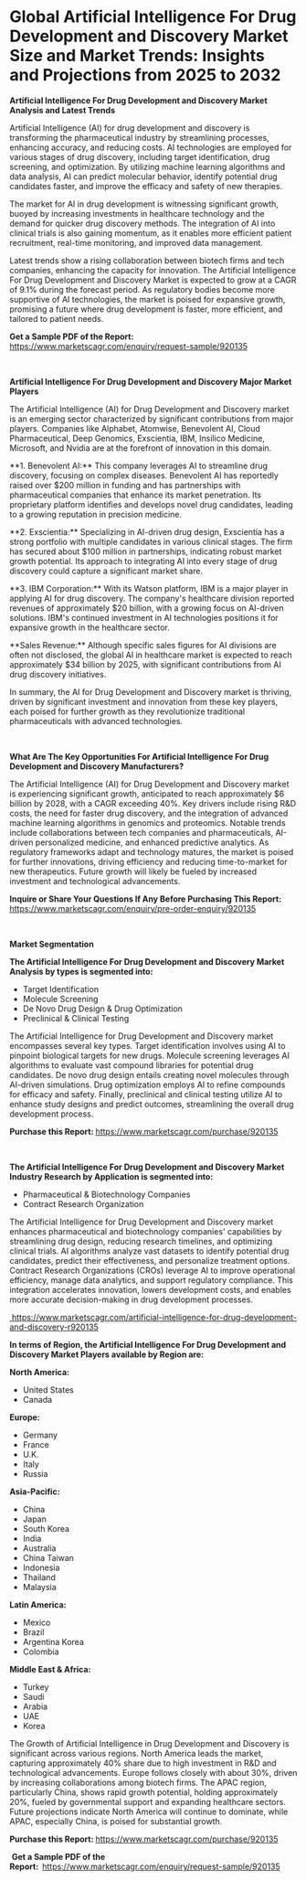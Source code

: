 <p><h1>Global Artificial Intelligence For Drug Development and Discovery Market Size and Market Trends: Insights and Projections from 2025 to 2032</h1></p><p><strong>Artificial Intelligence For Drug Development and Discovery Market Analysis and Latest Trends</strong></p>
<p><p>Artificial Intelligence (AI) for drug development and discovery is transforming the pharmaceutical industry by streamlining processes, enhancing accuracy, and reducing costs. AI technologies are employed for various stages of drug discovery, including target identification, drug screening, and optimization. By utilizing machine learning algorithms and data analysis, AI can predict molecular behavior, identify potential drug candidates faster, and improve the efficacy and safety of new therapies.</p><p>The market for AI in drug development is witnessing significant growth, buoyed by increasing investments in healthcare technology and the demand for quicker drug discovery methods. The integration of AI into clinical trials is also gaining momentum, as it enables more efficient patient recruitment, real-time monitoring, and improved data management.</p><p>Latest trends show a rising collaboration between biotech firms and tech companies, enhancing the capacity for innovation. The Artificial Intelligence For Drug Development and Discovery Market is expected to grow at a CAGR of 9.1% during the forecast period. As regulatory bodies become more supportive of AI technologies, the market is poised for expansive growth, promising a future where drug development is faster, more efficient, and tailored to patient needs.</p></p>
<p><strong>Get a Sample PDF of the Report:&nbsp;</strong> <a href="https://www.marketscagr.com/enquiry/request-sample/920135?utm_campaign=2958&utm_medium=2&utm_source=Github&utm_content=ia&utm_term=18042025&utm_id=artificial-intelligence-for-drug-development-and-discovery">https://www.marketscagr.com/enquiry/request-sample/920135</a></p>
<p>&nbsp;</p>
<p><strong>Artificial Intelligence For Drug Development and Discovery Major Market Players</strong></p>
<p><p>The Artificial Intelligence (AI) for Drug Development and Discovery market is an emerging sector characterized by significant contributions from major players. Companies like Alphabet, Atomwise, Benevolent AI, Cloud Pharmaceutical, Deep Genomics, Exscientia, IBM, Insilico Medicine, Microsoft, and Nvidia are at the forefront of innovation in this domain.</p><p>**1. Benevolent AI:** This company leverages AI to streamline drug discovery, focusing on complex diseases. Benevolent AI has reportedly raised over $200 million in funding and has partnerships with pharmaceutical companies that enhance its market penetration. Its proprietary platform identifies and develops novel drug candidates, leading to a growing reputation in precision medicine.</p><p>**2. Exscientia:** Specializing in AI-driven drug design, Exscientia has a strong portfolio with multiple candidates in various clinical stages. The firm has secured about $100 million in partnerships, indicating robust market growth potential. Its approach to integrating AI into every stage of drug discovery could capture a significant market share.</p><p>**3. IBM Corporation:** With its Watson platform, IBM is a major player in applying AI for drug discovery. The company's healthcare division reported revenues of approximately $20 billion, with a growing focus on AI-driven solutions. IBM's continued investment in AI technologies positions it for expansive growth in the healthcare sector.</p><p>**Sales Revenue:** Although specific sales figures for AI divisions are often not disclosed, the global AI in healthcare market is expected to reach approximately $34 billion by 2025, with significant contributions from AI drug discovery initiatives.</p><p>In summary, the AI for Drug Development and Discovery market is thriving, driven by significant investment and innovation from these key players, each poised for further growth as they revolutionize traditional pharmaceuticals with advanced technologies.</p></p>
<p>&nbsp;</p>
<p><strong>What Are The Key Opportunities For Artificial Intelligence For Drug Development and Discovery Manufacturers?</strong></p>
<p><p>The Artificial Intelligence (AI) for Drug Development and Discovery market is experiencing significant growth, anticipated to reach approximately $6 billion by 2028, with a CAGR exceeding 40%. Key drivers include rising R&D costs, the need for faster drug discovery, and the integration of advanced machine learning algorithms in genomics and proteomics. Notable trends include collaborations between tech companies and pharmaceuticals, AI-driven personalized medicine, and enhanced predictive analytics. As regulatory frameworks adapt and technology matures, the market is poised for further innovations, driving efficiency and reducing time-to-market for new therapeutics. Future growth will likely be fueled by increased investment and technological advancements.</p></p>
<p><strong>Inquire or Share Your Questions If Any Before Purchasing This Report:</strong> <a href="https://www.marketscagr.com/enquiry/pre-order-enquiry/920135?utm_campaign=2958&utm_medium=2&utm_source=Github&utm_content=ia&utm_term=18042025&utm_id=artificial-intelligence-for-drug-development-and-discovery">https://www.marketscagr.com/enquiry/pre-order-enquiry/920135</a></p>
<p>&nbsp;</p>
<p><strong>Market Segmentation</strong></p>
<p><strong>The Artificial Intelligence For Drug Development and Discovery Market Analysis by types is segmented into:</strong></p>
<p><ul><li>Target Identification</li><li>Molecule Screening</li><li>De Novo Drug Design & Drug Optimization</li><li>Preclinical & Clinical Testing</li></ul></p>
<p><p>The Artificial Intelligence for Drug Development and Discovery market encompasses several key types. Target identification involves using AI to pinpoint biological targets for new drugs. Molecule screening leverages AI algorithms to evaluate vast compound libraries for potential drug candidates. De novo drug design entails creating novel molecules through AI-driven simulations. Drug optimization employs AI to refine compounds for efficacy and safety. Finally, preclinical and clinical testing utilize AI to enhance study designs and predict outcomes, streamlining the overall drug development process.</p></p>
<p><strong>Purchase this Report:&nbsp;</strong><a href="https://www.marketscagr.com/purchase/920135?utm_campaign=2958&utm_medium=2&utm_source=Github&utm_content=ia&utm_term=18042025&utm_id=artificial-intelligence-for-drug-development-and-discovery">https://www.marketscagr.com/purchase/920135</a></p>
<p>&nbsp;</p>
<p><strong>The Artificial Intelligence For Drug Development and Discovery Market Industry Research by Application is segmented into:</strong></p>
<p><ul><li>Pharmaceutical & Biotechnology Companies</li><li>Contract Research Organization</li></ul></p>
<p><p>The Artificial Intelligence for Drug Development and Discovery market enhances pharmaceutical and biotechnology companies' capabilities by streamlining drug design, reducing research timelines, and optimizing clinical trials. AI algorithms analyze vast datasets to identify potential drug candidates, predict their effectiveness, and personalize treatment options. Contract Research Organizations (CROs) leverage AI to improve operational efficiency, manage data analytics, and support regulatory compliance. This integration accelerates innovation, lowers development costs, and enables more accurate decision-making in drug development processes.</p></p>
<p><a href="https://www.marketscagr.com/artificial-intelligence-for-drug-development-and-discovery-r920135?utm_campaign=2958&utm_medium=2&utm_source=Github&utm_content=ia&utm_term=18042025&utm_id=artificial-intelligence-for-drug-development-and-discovery">&nbsp;https://www.marketscagr.com/artificial-intelligence-for-drug-development-and-discovery-r920135</a></p>
<p><strong>In terms of Region, the Artificial Intelligence For Drug Development and Discovery Market Players available by Region are:</strong></p>
<p>
    <p> <strong> North America: </strong>
        <ul>
            <li>United States</li>
            <li>Canada</li>
        </ul>
        </p> 
    <p> <strong> Europe: </strong>
        <ul>
            <li>Germany</li>
            <li>France</li>
            <li>U.K.</li>
            <li>Italy</li>
            <li>Russia</li>
        </ul>
        </p> 
    <p> <strong> Asia-Pacific: </strong>
        <ul>
            <li>China</li>
            <li>Japan</li>
            <li>South Korea</li>
            <li>India</li>
            <li>Australia</li>
            <li>China Taiwan</li>
            <li>Indonesia</li>
            <li>Thailand</li>
            <li>Malaysia</li>
        </ul>
        </p> 
    <p> <strong> Latin America: </strong>
        <ul>
            <li>Mexico</li>
            <li>Brazil</li>
            <li>Argentina Korea</li>
            <li>Colombia</li>
        </ul>
        </p> 
    <p> <strong> Middle East & Africa: </strong>
        <ul>
            <li>Turkey</li>
            <li>Saudi</li>
            <li>Arabia</li>
            <li>UAE</li>
            <li>Korea</li>
        </ul>
    </p>
    </p>
<p><p>The Growth of Artificial Intelligence in Drug Development and Discovery is significant across various regions. North America leads the market, capturing approximately 40% share due to high investment in R&D and technological advancements. Europe follows closely with about 30%, driven by increasing collaborations among biotech firms. The APAC region, particularly China, shows rapid growth potential, holding approximately 20%, fueled by governmental support and expanding healthcare sectors. Future projections indicate North America will continue to dominate, while APAC, especially China, is poised for substantial growth.</p></p>
<p><strong>Purchase this Report: </strong><a href="https://www.marketscagr.com/purchase/920135?utm_campaign=2958&utm_medium=2&utm_source=Github&utm_content=ia&utm_term=18042025&utm_id=artificial-intelligence-for-drug-development-and-discovery">https://www.marketscagr.com/purchase/920135</a></p>
<p>&nbsp;<strong>Get a Sample PDF of the Report:&nbsp;&nbsp;</strong><a href="https://www.marketscagr.com/enquiry/request-sample/920135?utm_campaign=2958&utm_medium=2&utm_source=Github&utm_content=ia&utm_term=18042025&utm_id=artificial-intelligence-for-drug-development-and-discovery">https://www.marketscagr.com/enquiry/request-sample/920135</a></p>
<p><strong></strong></p>
<p><p></p><p></p><p></p></p>